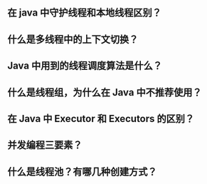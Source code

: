 ## 在 java 中守护线程和本地线程区别？

## 什么是多线程中的上下文切换？

## Java 中用到的线程调度算法是什么？

## 什么是线程组，为什么在 Java 中不推荐使用？

## 在 Java 中 Executor 和 Executors 的区别？

## 并发编程三要素？

## 什么是线程池？有哪几种创建方式？